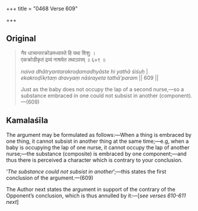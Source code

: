 +++
title = "0468 Verse 609"

+++
## Original 
>
> नैव धात्र्यन्तरक्रोडमध्यास्ते हि यथा शिशुः ।  
> एकक्रोडीकृतं द्रव्यं नाश्रयेत तथाऽपरम् ॥ ६०९ ॥ 
>
> *naiva dhātryantarakroḍamadhyāste hi yathā śiśuḥ* \|  
> *ekakroḍīkṛtaṃ dravyaṃ nāśrayeta tathā'param* \|\| 609 \|\| 
>
> Just as the baby does not occupy the lap of a second nurse,—so a substance embraced in one could not subsist in another (component).—(609)



## Kamalaśīla

The argument may be formulated as follows:—When a thing is embraced by one thing, it cannot subsist in another thing at the same time;—e.g, when a baby is occupying the lap of one nurse, it cannot occupy the lap of another nurse;—the substance (composite) is embraced by one component;—and thus there is perceived a character which is contrary to your conclusion.

‘*The substance could not subsist in another*’;—this states the first conclusion of the argument.—(609)

The Author next states the argument in support of the contrary of the Opponent’s conclusion, which is thus annulled by it:—[*see verses 610-611 next*]


